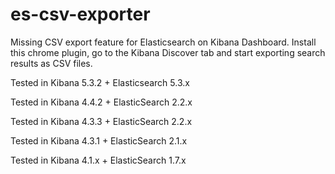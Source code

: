# es-csv-exporter
Missing CSV export feature for Elasticsearch on Kibana Dashboard. Install this chrome plugin, go to the Kibana Discover tab and start exporting search results as CSV files.

Tested in Kibana 5.3.2 + Elasticsearch 5.3.x

Tested in Kibana 4.4.2 + ElasticSearch 2.2.x

Tested in Kibana 4.3.3 + ElasticSearch 2.2.x

Tested in Kibana 4.3.1 + ElasticSearch 2.1.x

Tested in Kibana 4.1.x + ElasticSearch 1.7.x
